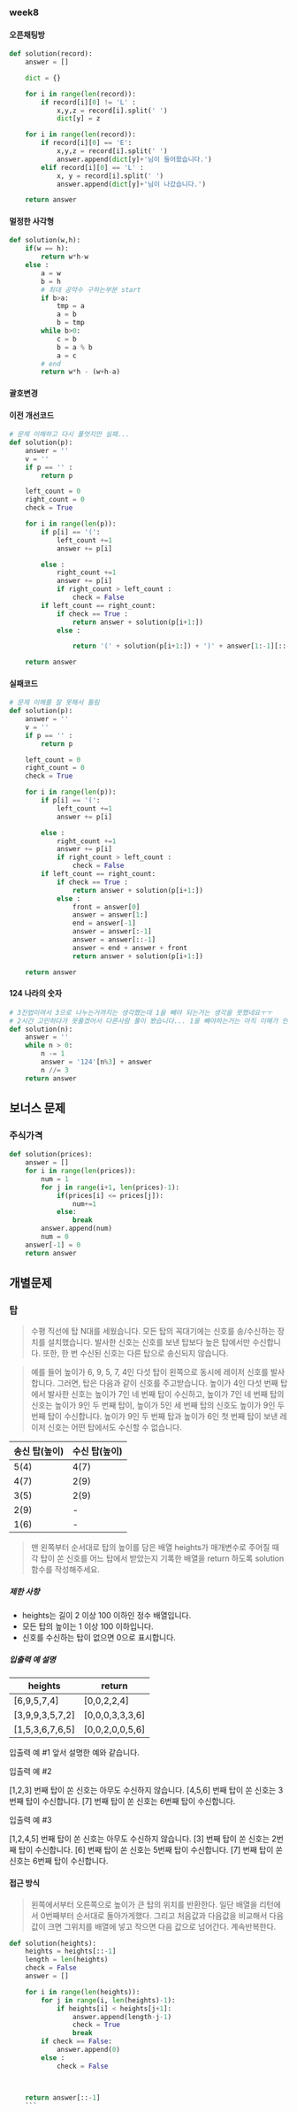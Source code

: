 ### week8

#### 오픈채팅방

```python
def solution(record):
    answer = []

    dict = {}

    for i in range(len(record)):
        if record[i][0] != 'L' :
            x,y,z = record[i].split(' ')
            dict[y] = z

    for i in range(len(record)):
        if record[i][0] == 'E':
            x,y,z = record[i].split(' ')
            answer.append(dict[y]+'님이 들어왔습니다.')
        elif record[i][0] == 'L' :
            x, y = record[i].split(' ')
            answer.append(dict[y]+'님이 나갔습니다.')

    return answer
```

#### 멀정한 사각형

```python
def solution(w,h):
    if(w == h):
        return w*h-w
    else :
        a = w
        b = h
        # 최대 공약수 구하는부분 start
        if b>a:
            tmp = a
            a = b
            b = tmp
        while b>0:
            c = b
            b = a % b
            a = c
        # end
        return w*h - (w+h-a)
```

#### 괄호변경

#### 이전 개선코드

```python
# 문제 이해하고 다시 풀엇지만 실패...
def solution(p):
    answer = ''
    v = ''
    if p == '' :
        return p

    left_count = 0
    right_count = 0
    check = True

    for i in range(len(p)):
        if p[i] == '(':
            left_count +=1
            answer += p[i]

        else :
            right_count +=1
            answer += p[i]
            if right_count > left_count :
                check = False
        if left_count == right_count:
            if check == True :
                return answer + solution(p[i+1:])
            else :

                return '(' + solution(p[i+1:]) + ')' + answer[1:-1][::-1]

    return answer
```

#### 실패코드

```python
# 문제 이해를 잘 못해서 틀림
def solution(p):
    answer = ''
    v = ''
    if p == '' :
        return p

    left_count = 0
    right_count = 0
    check = True

    for i in range(len(p)):
        if p[i] == '(':
            left_count +=1
            answer += p[i]

        else :
            right_count +=1
            answer += p[i]
            if right_count > left_count :
                check = False
        if left_count == right_count:
            if check == True :
                return answer + solution(p[i+1:])
            else :
                front = answer[0]
                answer = answer[1:]
                end = answer[-1]
                answer = answer[:-1]
                answer = answer[::-1]
                answer = end + answer + front
                return answer + solution(p[i+1:])

    return answer
```

#### 124 나라의 숫자

```python
# 3진법이여서 3으로 나누는거까지는 생각했는데 1을 빼야 되는거는 생각을 못했네요ㅜㅜ
# 2시간 고민하다가 못풀겠어서 다른사람 풀이 봤습니다... 1을 빼야하는거는 아직 이해가 안가네요..
def solution(n):
    answer = ''
    while n > 0:
        n -= 1
        answer = '124'[n%3] + answer
        n //= 3
    return answer
```

## 보너스 문제

### 주식가격

```python
def solution(prices):
    answer = []
    for i in range(len(prices)):
        num = 1
        for j in range(i+1, len(prices)-1):
            if(prices[i] <= prices[j]):
                num+=1
            else:
                break
        answer.append(num)
        num = 0
    answer[-1] = 0
    return answer

```

## 개별문제

### 탑

> 수평 직선에 탑 N대를 세웠습니다. 모든 탑의 꼭대기에는 신호를 송/수신하는 장치를 설치했습니다. 발사한 신호는 신호를 보낸 탑보다 높은 탑에서만 수신합니다. 또한, 한 번 수신된 신호는 다른 탑으로 송신되지 않습니다.

> 예를 들어 높이가 6, 9, 5, 7, 4인 다섯 탑이 왼쪽으로 동시에 레이저 신호를 발사합니다. 그러면, 탑은 다음과 같이 신호를 주고받습니다. 높이가 4인 다섯 번째 탑에서 발사한 신호는 높이가 7인 네 번째 탑이 수신하고, 높이가 7인 네 번째 탑의 신호는 높이가 9인 두 번째 탑이, 높이가 5인 세 번째 탑의 신호도 높이가 9인 두 번째 탑이 수신합니다. 높이가 9인 두 번째 탑과 높이가 6인 첫 번째 탑이 보낸 레이저 신호는 어떤 탑에서도 수신할 수 없습니다.

| 송신 탑(높이) | 수신 탑(높이) |
| ------------- | ------------- |
| 5(4)          | 4(7)          |
| 4(7)          | 2(9)          |
| 3(5)          | 2(9)          |
| 2(9)          | -             |
| 1(6)          | -             |

> 맨 왼쪽부터 순서대로 탑의 높이를 담은 배열 heights가 매개변수로 주어질 때 각 탑이 쏜 신호를 어느 탑에서 받았는지 기록한 배열을 return 하도록 solution 함수를 작성해주세요.

##### 제한 사항

- heights는 길이 2 이상 100 이하인 정수 배열입니다.
- 모든 탑의 높이는 1 이상 100 이하입니다.
- 신호를 수신하는 탑이 없으면 0으로 표시합니다.

##### 입출력 예 설명

| heights         | return          |
| --------------- | --------------- |
| [6,9,5,7,4]     | [0,0,2,2,4]     |
| [3,9,9,3,5,7,2] | [0,0,0,3,3,3,6] |
| [1,5,3,6,7,6,5] | [0,0,2,0,0,5,6] |

입출력 예 #1
앞서 설명한 예와 같습니다.

입출력 예 #2

[1,2,3] 번째 탑이 쏜 신호는 아무도 수신하지 않습니다.
[4,5,6] 번째 탑이 쏜 신호는 3번째 탑이 수신합니다.
[7] 번째 탑이 쏜 신호는 6번째 탑이 수신합니다.

입출력 예 #3

[1,2,4,5] 번째 탑이 쏜 신호는 아무도 수신하지 않습니다.
[3] 번째 탑이 쏜 신호는 2번째 탑이 수신합니다.
[6] 번째 탑이 쏜 신호는 5번째 탑이 수신합니다.
[7] 번째 탑이 쏜 신호는 6번째 탑이 수신합니다.

#### 접근 방식

> 왼쪽에서부터 오른쪽으로 높이가 큰 탑의 위치를 반환한다. 일단 배열을 리턴에서 0번째부터 순서대로 돌아가게했다. 그리고 처음값과 다음값을 비교해서 다음값이 크면 그위치를 배열에 넣고 작으면 다음 값으로 넘어간다. 계속반복한다.

````python
def solution(heights):
    heights = heights[::-1]
    length = len(heights)
    check = False
    answer = []

    for i in range(len(heights)):
        for j in range(i, len(heights)-1):
            if heights[i] < heights[j+1]:
                answer.append(length-j-1)
                check = True
                break
        if check == False:
            answer.append(0)
        else :
            check = False



    return answer[::-1]
    ```
````
